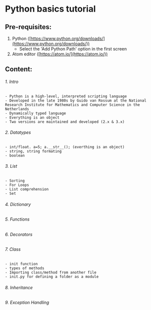 # Python basics tutorial

## Pre-requisites:
1. Python  ([https://www.python.org/downloads/](https://www.python.org/downloads/))
	- Select the 'Add Python Path' option in the first screen
2. Atom editor ([https://atom.io/](https://atom.io/))

## Content:
###### 1. Intro
	- Python is a high-level, interpreted scripting language
	- Developed in the late 1980s by Guido van Rossum at the National Research Institute for Mathematics and Computer Science in the Netherlands
	- Dynamically typed language
	- Everything is an object
	- Two versions are maintained and developed (2.x & 3.x)

###### 2. Datatypes
	- int/float. a=5; a.__str__(); (everthing is an object)
	- string, string formating
	- boolean
###### 3. List 
	- Sorting
	- For Loops
	- List comprehension
	- Set
###### 4. Dictionary
######  5. Functions
######  6. Decorators
######  7. Class
	- init function
	- types of methods
	- Importing class/method from another file
	- init.py for defining a folder as a module
###### 8. Inheritance
###### 9. Exception Handling
